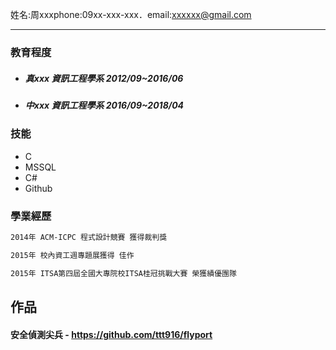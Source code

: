 姓名:周xxxphone:09xx-xxx-xxx．email:xxxxxx@gmail.com
 
---
### 教育程度
- ##### 真xxx 資訊工程學系 2012/09~2016/06
- ##### 中xxx 資訊工程學系 2016/09~2018/04

### 技能
- C
- MSSQL
- C#
- Github
### 學業經歷

```markdown
2014年 ACM-ICPC 程式設計競賽 獲得裁判獎

2015年 校內資工週專題展獲得 佳作

2015年 ITSA第四屆全國大專院校ITSA桂冠挑戰大賽 榮獲績優團隊
```
## 作品
#### 安全偵測尖兵 - https://github.com/ttt916/flyport


